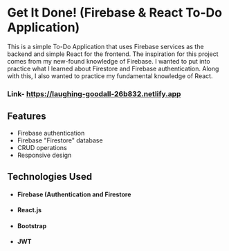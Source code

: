 # Get It Done! (Firebase & React To-Do Application)

This is a simple To-Do Application that uses Firebase services as the backend and simple React for the frontend. The inspiration for this project comes from my new-found knowledge of Firebase. I wanted to put into practice what I learned about Firestore and Firebase authentication. Along with this, I also wanted to practice my fundamental knowledge of React.

### Link- https://laughing-goodall-26b832.netlify.app

## Features

- Firebase authentication
- Firebase "Firestore" database
- CRUD operations
- Responsive design

## Technologies Used
- #### Firebase (Authentication and Firestore
- #### React.js
- #### Bootstrap
- #### JWT
